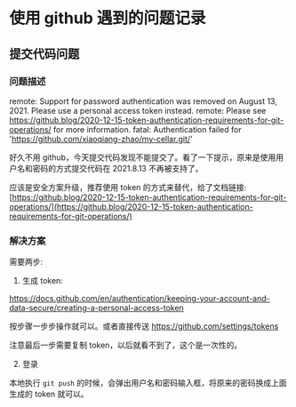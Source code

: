 # 使用 github 遇到的问题记录

## 提交代码问题

### 问题描述

remote: Support for password authentication was removed on August 13, 2021. Please use a personal access token instead.
remote: Please see https://github.blog/2020-12-15-token-authentication-requirements-for-git-operations/ for more information.
fatal: Authentication failed for 'https://github.com/xiaoqiang-zhao/my-cellar.git/'

好久不用 github，今天提交代码发现不能提交了。看了一下提示，原来是使用用户名和密码的方式提交代码在 2021.8.13 不再被支持了。

应该是安全方案升级，推荐使用 token 的方式来替代，给了文档链接: [https://github.blog/2020-12-15-token-authentication-requirements-for-git-operations/](https://github.blog/2020-12-15-token-authentication-requirements-for-git-operations/)

### 解决方案

需要两步:

1. 生成 token:

https://docs.github.com/en/authentication/keeping-your-account-and-data-secure/creating-a-personal-access-token

按步骤一步步操作就可以。或者直接传送 https://github.com/settings/tokens

注意最后一步需要复制 token，以后就看不到了，这个是一次性的。

2. 登录

本地执行 `git push` 的时候，会弹出用户名和密码输入框，将原来的密码换成上面生成的 token 就可以。
